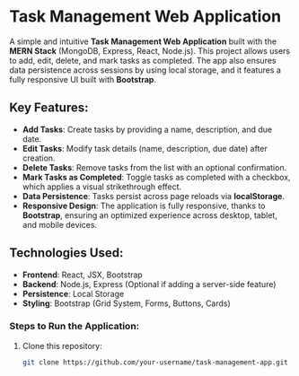 # Task Management Web Application

A simple and intuitive **Task Management Web Application** built with the **MERN Stack** (MongoDB, Express, React, Node.js). This project allows users to add, edit, delete, and mark tasks as completed. The app also ensures data persistence across sessions by using local storage, and it features a fully responsive UI built with **Bootstrap**.

## Key Features:

- **Add Tasks**: Create tasks by providing a name, description, and due date.
- **Edit Tasks**: Modify task details (name, description, due date) after creation.
- **Delete Tasks**: Remove tasks from the list with an optional confirmation.
- **Mark Tasks as Completed**: Toggle tasks as completed with a checkbox, which applies a visual strikethrough effect.
- **Data Persistence**: Tasks persist across page reloads via **localStorage**.
- **Responsive Design**: The application is fully responsive, thanks to **Bootstrap**, ensuring an optimized experience across desktop, tablet, and mobile devices.

## Technologies Used:

- **Frontend**: React, JSX, Bootstrap
- **Backend**: Node.js, Express (Optional if adding a server-side feature)
- **Persistence**: Local Storage
- **Styling**: Bootstrap (Grid System, Forms, Buttons, Cards)

### Steps to Run the Application:

1. Clone this repository:
   ```bash
   git clone https://github.com/your-username/task-management-app.git
   ```
